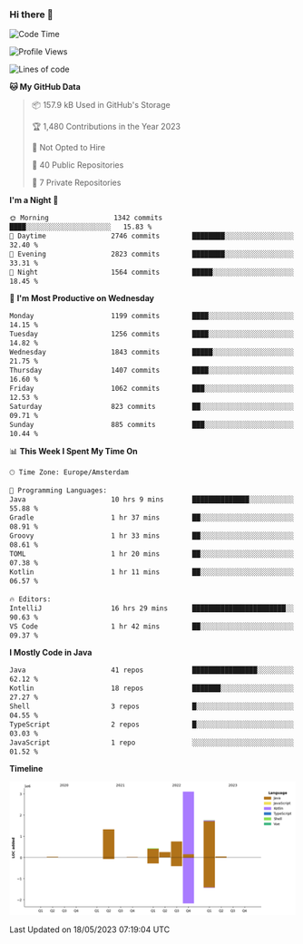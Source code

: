 ### Hi there 👋


<!--START_SECTION:waka-->
![Code Time](http://img.shields.io/badge/Code%20Time-3%2C214%20hrs%2052%20mins-blue)

![Profile Views](http://img.shields.io/badge/Profile%20Views-3-blue)

![Lines of code](https://img.shields.io/badge/From%20Hello%20World%20I%27ve%20Written-7.7%20million%20lines%20of%20code-blue)

**🐱 My GitHub Data** 

> 📦 157.9 kB Used in GitHub's Storage 
 > 
> 🏆 1,480 Contributions in the Year 2023
 > 
> 🚫 Not Opted to Hire
 > 
> 📜 40 Public Repositories 
 > 
> 🔑 7 Private Repositories 
 > 
**I'm a Night 🦉** 

```text
🌞 Morning                1342 commits        ████░░░░░░░░░░░░░░░░░░░░░   15.83 % 
🌆 Daytime                2746 commits        ████████░░░░░░░░░░░░░░░░░   32.40 % 
🌃 Evening                2823 commits        ████████░░░░░░░░░░░░░░░░░   33.31 % 
🌙 Night                  1564 commits        █████░░░░░░░░░░░░░░░░░░░░   18.45 % 
```
📅 **I'm Most Productive on Wednesday** 

```text
Monday                   1199 commits        ████░░░░░░░░░░░░░░░░░░░░░   14.15 % 
Tuesday                  1256 commits        ████░░░░░░░░░░░░░░░░░░░░░   14.82 % 
Wednesday                1843 commits        █████░░░░░░░░░░░░░░░░░░░░   21.75 % 
Thursday                 1407 commits        ████░░░░░░░░░░░░░░░░░░░░░   16.60 % 
Friday                   1062 commits        ███░░░░░░░░░░░░░░░░░░░░░░   12.53 % 
Saturday                 823 commits         ██░░░░░░░░░░░░░░░░░░░░░░░   09.71 % 
Sunday                   885 commits         ███░░░░░░░░░░░░░░░░░░░░░░   10.44 % 
```


📊 **This Week I Spent My Time On** 

```text
🕑︎ Time Zone: Europe/Amsterdam

💬 Programming Languages: 
Java                     10 hrs 9 mins       ██████████████░░░░░░░░░░░   55.88 % 
Gradle                   1 hr 37 mins        ██░░░░░░░░░░░░░░░░░░░░░░░   08.91 % 
Groovy                   1 hr 33 mins        ██░░░░░░░░░░░░░░░░░░░░░░░   08.61 % 
TOML                     1 hr 20 mins        ██░░░░░░░░░░░░░░░░░░░░░░░   07.38 % 
Kotlin                   1 hr 11 mins        ██░░░░░░░░░░░░░░░░░░░░░░░   06.57 % 

🔥 Editors: 
IntelliJ                 16 hrs 29 mins      ███████████████████████░░   90.63 % 
VS Code                  1 hr 42 mins        ██░░░░░░░░░░░░░░░░░░░░░░░   09.37 % 
```

**I Mostly Code in Java** 

```text
Java                     41 repos            ████████████████░░░░░░░░░   62.12 % 
Kotlin                   18 repos            ███████░░░░░░░░░░░░░░░░░░   27.27 % 
Shell                    3 repos             █░░░░░░░░░░░░░░░░░░░░░░░░   04.55 % 
TypeScript               2 repos             █░░░░░░░░░░░░░░░░░░░░░░░░   03.03 % 
JavaScript               1 repo              ░░░░░░░░░░░░░░░░░░░░░░░░░   01.52 % 
```



**Timeline**

![Lines of Code chart](https://raw.githubusercontent.com/powercasgamer/powercasgamer/master/assets/bar_graph.png)


 Last Updated on 18/05/2023 07:19:04 UTC
<!--END_SECTION:waka-->
